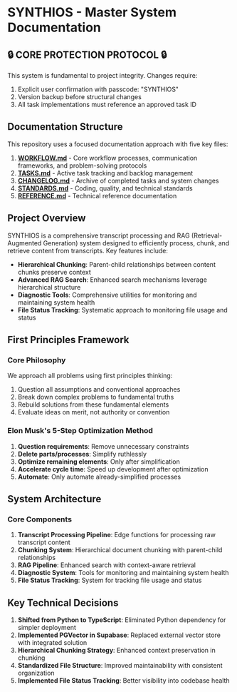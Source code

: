 
# SYNTHIOS - Master System Documentation

## 🔒 CORE PROTECTION PROTOCOL 🔒

This system is fundamental to project integrity. Changes require:
1. Explicit user confirmation with passcode: "SYNTHIOS"
2. Version backup before structural changes
3. All task implementations must reference an approved task ID

## Documentation Structure

This repository uses a focused documentation approach with five key files:

1. **[WORKFLOW.md](./WORKFLOW.md)** - Core workflow processes, communication frameworks, and problem-solving protocols
2. **[TASKS.md](./TASKS.md)** - Active task tracking and backlog management
3. **[CHANGELOG.md](./CHANGELOG.md)** - Archive of completed tasks and system changes
4. **[STANDARDS.md](./STANDARDS.md)** - Coding, quality, and technical standards
5. **[REFERENCE.md](./REFERENCE.md)** - Technical reference documentation

## Project Overview

SYNTHIOS is a comprehensive transcript processing and RAG (Retrieval-Augmented Generation) system designed to efficiently process, chunk, and retrieve content from transcripts. Key features include:

- **Hierarchical Chunking**: Parent-child relationships between content chunks preserve context
- **Advanced RAG Search**: Enhanced search mechanisms leverage hierarchical structure
- **Diagnostic Tools**: Comprehensive utilities for monitoring and maintaining system health
- **File Status Tracking**: Systematic approach to monitoring file usage and status

## First Principles Framework

### Core Philosophy
We approach all problems using first principles thinking:
1. Question all assumptions and conventional approaches
2. Break down complex problems to fundamental truths
3. Rebuild solutions from these fundamental elements
4. Evaluate ideas on merit, not authority or convention

### Elon Musk's 5-Step Optimization Method
1. **Question requirements**: Remove unnecessary constraints
2. **Delete parts/processes**: Simplify ruthlessly
3. **Optimize remaining elements**: Only after simplification
4. **Accelerate cycle time**: Speed up development after optimization
5. **Automate**: Only automate already-simplified processes

## System Architecture

### Core Components
1. **Transcript Processing Pipeline**: Edge functions for processing raw transcript content
2. **Chunking System**: Hierarchical document chunking with parent-child relationships
3. **RAG Pipeline**: Enhanced search with context-aware retrieval
4. **Diagnostic System**: Tools for monitoring and maintaining system health
5. **File Status Tracking**: System for tracking file usage and status

## Key Technical Decisions

1. **Shifted from Python to TypeScript**: Eliminated Python dependency for simpler deployment
2. **Implemented PGVector in Supabase**: Replaced external vector store with integrated solution
3. **Hierarchical Chunking Strategy**: Enhanced context preservation in chunking
4. **Standardized File Structure**: Improved maintainability with consistent organization
5. **Implemented File Status Tracking**: Better visibility into codebase health
